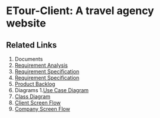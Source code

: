 # ETour-Client: A travel agency website

## Related Links
1. Documents
  1. [Requirement Analysis](https://docs.google.com/spreadsheets/d/1RCG4gHIZZ9rTeNQlSHe6Ia9JidD0yi0n0qvytz4uYu8/edit#gid=0)
  2. [Requirement Specification](https://docs.google.com/document/d/1cTx8uCCb07HLOZkmZJ7bheEYuyOe3X-ngbSz3TiqzDo/edit)
  3. [Requirement Specification](https://docs.google.com/document/d/1cTx8uCCb07HLOZkmZJ7bheEYuyOe3X-ngbSz3TiqzDo/edit)
  4. [Product Backlog](https://docs.google.com/spreadsheets/d/1KCh0IHx4Ok8Bf7TwpvkT0PkQzumL2766WhjGFniofNs/edit#gid=0)
2. Diagrams
  1.[Use Case Diagram](https://lucid.app/lucidchart/db1cbef1-f40d-43a4-a3b3-ee54f75ce431/edit?page=0_0#)
  2. [Class Diagram](https://lucid.app/lucidchart/1078a848-ee0b-440d-9177-f98ae5730026/edit)
  3. [Client Screen Flow](https://lucid.app/lucidchart/72010873-fe22-476a-8a28-9012d268fd30/edit)
  4. [Company Screen Flow](https://lucid.app/lucidchart/71e397ae-d6de-445e-84ea-7b170f070d7a/edit)
